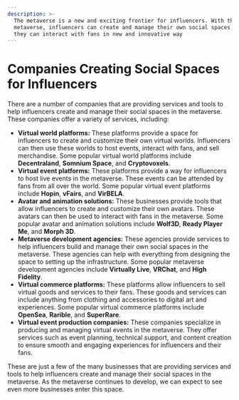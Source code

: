 ```yaml
---
description: >-
  The metaverse is a new and exciting frontier for influencers. With the
  metaverse, influencers can create and manage their own social spaces, where
  they can interact with fans in new and innovative way
---
```


# Companies Creating Social Spaces for Influencers

There are a number of companies that are providing services and tools to help influencers create and manage their social spaces in the metaverse. These companies offer a variety of services, including:

* **Virtual world platforms:** These platforms provide a space for influencers to create and customize their own virtual worlds. Influencers can then use these worlds to host events, interact with fans, and sell merchandise. Some popular virtual world platforms include **Decentraland**, **Somnium Space**, and **Cryptovoxels**.
* **Virtual event platforms:** These platforms provide a way for influencers to host live events in the metaverse. These events can be attended by fans from all over the world. Some popular virtual event platforms include **Hopin**, **vFairs**, and **VirBELA**.
* **Avatar and animation solutions:** These businesses provide tools that allow influencers to create and customize their own avatars. These avatars can then be used to interact with fans in the metaverse. Some popular avatar and animation solutions include **Wolf3D**, **Ready Player Me**, and **Morph 3D**.
* **Metaverse development agencies:** These agencies provide services to help influencers build and manage their own social spaces in the metaverse. These agencies can help with everything from designing the space to setting up the infrastructure. Some popular metaverse development agencies include **Virtually Live**, **VRChat**, and **High Fidelity**.
* **Virtual commerce platforms:** These platforms allow influencers to sell virtual goods and services to their fans. These goods and services can include anything from clothing and accessories to digital art and experiences. Some popular virtual commerce platforms include **OpenSea**, **Rarible**, and **SuperRare**.
* **Virtual event production companies:** These companies specialize in producing and managing virtual events in the metaverse. They offer services such as event planning, technical support, and content creation to ensure smooth and engaging experiences for influencers and their fans.

These are just a few of the many businesses that are providing services and tools to help influencers create and manage their social spaces in the metaverse. As the metaverse continues to develop, we can expect to see even more businesses enter this space.
